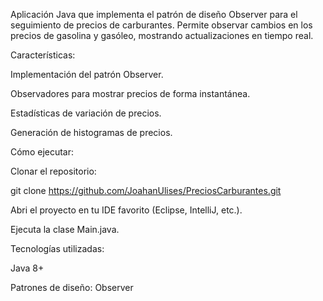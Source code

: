 Aplicación Java que implementa el patrón de diseño Observer para el seguimiento de precios de carburantes. Permite observar cambios en los precios de gasolina y gasóleo, mostrando actualizaciones en tiempo real.

Características:

Implementación del patrón Observer.

Observadores para mostrar precios de forma instantánea.

Estadísticas de variación de precios.

Generación de histogramas de precios.

Cómo ejecutar:

Clonar el repositorio:

git clone https://github.com/JoahanUlises/PreciosCarburantes.git


Abri el proyecto en tu IDE favorito (Eclipse, IntelliJ, etc.).

Ejecuta la clase Main.java.

Tecnologías utilizadas:

Java 8+

Patrones de diseño: Observer

